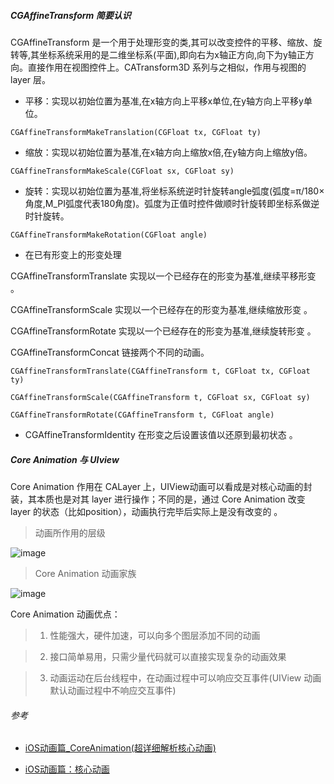 ##### CGAffineTransform 简要认识

CGAffineTransform 是一个用于处理形变的类,其可以改变控件的平移、缩放、旋转等,其坐标系统采用的是二维坐标系(平面),即向右为x轴正方向,向下为y轴正方向。直接作用在视图控件上。CATransform3D 系列与之相似，作用与视图的 layer 层。


* 平移：实现以初始位置为基准,在x轴方向上平移x单位,在y轴方向上平移y单位。

```
CGAffineTransformMakeTranslation(CGFloat tx, CGFloat ty)
```


* 缩放：实现以初始位置为基准,在x轴方向上缩放x倍,在y轴方向上缩放y倍。


```
CGAffineTransformMakeScale(CGFloat sx, CGFloat sy)
```


* 旋转：实现以初始位置为基准,将坐标系统逆时针旋转angle弧度(弧度=π/180×角度,M_PI弧度代表180角度)。弧度为正值时控件做顺时针旋转即坐标系做逆时针旋转。

```
CGAffineTransformMakeRotation(CGFloat angle)
```

* 在已有形变上的形变处理

CGAffineTransformTranslate      实现以一个已经存在的形变为基准,继续平移形变 。

CGAffineTransformScale          实现以一个已经存在的形变为基准,继续缩放形变 。

CGAffineTransformRotate         实现以一个已经存在的形变为基准,继续旋转形变 。

CGAffineTransformConcat         链接两个不同的动画。

```
CGAffineTransformTranslate(CGAffineTransform t, CGFloat tx, CGFloat ty)

CGAffineTransformScale(CGAffineTransform t, CGFloat sx, CGFloat sy)

CGAffineTransformRotate(CGAffineTransform t, CGFloat angle)
```

* CGAffineTransformIdentity  在形变之后设置该值以还原到最初状态 。


##### Core Animation 与 UIview

Core Animation 作用在 CALayer 上，UIView动画可以看成是对核心动画的封装，其本质也是对其 layer 进行操作；不同的是，通过 Core Animation 改变 layer 的状态（比如position），动画执行完毕后实际上是没有改变的 。

> 动画所作用的层级

![image]()


> Core Animation 动画家族

![image]()



Core Animation 动画优点：

  > 1. 性能强大，硬件加速，可以向多个图层添加不同的动画

  > 2. 接口简单易用，只需少量代码就可以直接实现复杂的动画效果

  > 3. 动画运动在后台线程中，在动画过程中可以响应交互事件(UIView 动画默认动画过程中不响应交互事件)


###### 参考

* [iOS动画篇_CoreAnimation(超详细解析核心动画)](http://www.cocoachina.com/ios/20170623/19612.html)

* [iOS动画篇：核心动画](https://www.jianshu.com/p/d05d19f70bac)

